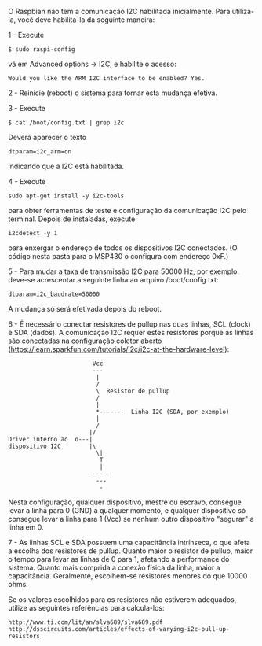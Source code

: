 O Raspbian não tem a comunicação I2C habilitada inicialmente. Para utiliza-la, você deve habilita-la da seguinte maneira:

1 - Execute

	$ sudo raspi-config

vá em Advanced options -> I2C, e habilite o acesso:

	Would you like the ARM I2C interface to be enabled? Yes.

2 - Reinicie (reboot) o sistema para tornar esta mudança efetiva.

3 - Execute

	$ cat /boot/config.txt | grep i2c

Deverá aparecer o texto

	dtparam=i2c_arm=on

indicando que a I2C está habilitada.

4 - Execute

	sudo apt-get install -y i2c-tools

para obter ferramentas de teste e configuração da comunicação I2C pelo terminal. Depois de instaladas, execute

	i2cdetect -y 1

para enxergar o endereço de todos os dispositivos I2C conectados. (O código nesta pasta para o MSP430 o configura com endereço 0xF.)

5 - Para mudar a taxa de transmissão I2C para 50000 Hz, por exemplo, deve-se acrescentar a seguinte linha ao arquivo /boot/config.txt:

	dtparam=i2c_baudrate=50000

A mudança só será efetivada depois do reboot.

6 - É necessário conectar resistores de pullup nas duas linhas, SCL (clock) e SDA (dados). A comunicação I2C requer estes resistores porque as linhas são conectadas na configuração coletor aberto (https://learn.sparkfun.com/tutorials/i2c/i2c-at-the-hardware-level):


```
                        Vcc
                        ---
                         |
                         /
                         \  Resistor de pullup
                         /
                         |
                         *-------  Linha I2C (SDA, por exemplo)
                         |
                         /
                       |/
Driver interno ao  o---|
dispositivo I2C        |\
                         \|
                          T
                          |
                        -----
                         ---
                          -
```

Nesta configuração, qualquer dispositivo, mestre ou escravo, consegue levar a linha para 0 (GND) a qualquer momento, e qualquer dispositivo só consegue levar a linha para 1 (Vcc) se nenhum outro dispositivo "segurar" a linha em 0.

7 - As linhas SCL e SDA possuem uma capacitância intrínseca, o que afeta a escolha dos resistores de pullup. Quanto maior o resistor de pullup, maior o tempo para levar as linhas de 0 para 1, afetando a performance do sistema. Quanto mais comprida a conexão física da linha, maior a capacitância. Geralmente, escolhem-se resistores menores do que 10000 ohms.

Se os valores escolhidos para os resistores não estiverem adequados, utilize as seguintes referências para calcula-los:

	http://www.ti.com/lit/an/slva689/slva689.pdf
	http://dsscircuits.com/articles/effects-of-varying-i2c-pull-up-resistors
